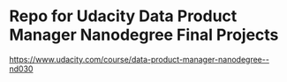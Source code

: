 # Repo for Udacity Data Product Manager Nanodegree Final Projects 
https://www.udacity.com/course/data-product-manager-nanodegree--nd030
